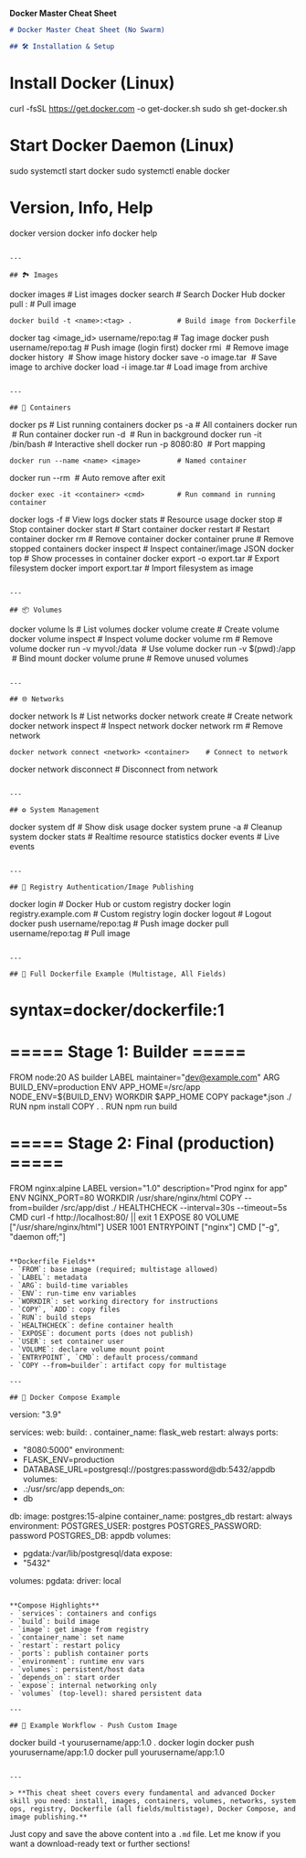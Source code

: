 **Docker Master Cheat Sheet**

```markdown
# Docker Master Cheat Sheet (No Swarm)

## 🛠️ Installation & Setup

```


# Install Docker (Linux)

curl -fsSL https://get.docker.com -o get-docker.sh
sudo sh get-docker.sh

# Start Docker Daemon (Linux)

sudo systemctl start docker
sudo systemctl enable docker

# Version, Info, Help

docker version
docker info
docker help

```

---

## 🏞️ Images

```

docker images                            \# List images
docker search <name>                     \# Search Docker Hub
docker pull <image>:<tag>                \# Pull image

```
docker build -t <name>:<tag> .           # Build image from Dockerfile
```

docker tag <image_id> username/repo:tag  \# Tag image
docker push username/repo:tag            \# Push image (login first)
docker rmi <image>                       \# Remove image
docker history <image>                   \# Show image history
docker save -o image.tar <image>         \# Save image to archive
docker load -i image.tar                 \# Load image from archive

```

---

## 🚀 Containers

```

docker ps                                \# List running containers
docker ps -a                             \# All containers
docker run <image>                       \# Run container
docker run -d <image>                    \# Run in background
docker run -it <image> /bin/bash         \# Interactive shell
docker run -p 8080:80 <image>            \# Port mapping

```
docker run --name <name> <image>         # Named container
```

docker run --rm <image>                  \# Auto remove after exit

```
docker exec -it <container> <cmd>        # Run command in running container
```

docker logs -f <container>               \# View logs
docker stats                             \# Resource usage
docker stop <container>                  \# Stop container
docker start <container>                 \# Start container
docker restart <container>               \# Restart container
docker rm <container>                    \# Remove container
docker container prune                   \# Remove stopped containers
docker inspect <container or image>      \# Inspect container/image JSON
docker top <container>                   \# Show processes in container
docker export <container> -o export.tar  \# Export filesystem
docker import export.tar <new-image>     \# Import filesystem as image

```

---

## 📦 Volumes

```

docker volume ls                         \# List volumes
docker volume create <name>              \# Create volume
docker volume inspect <name>             \# Inspect volume
docker volume rm <name>                  \# Remove volume
docker run -v myvol:/data <image>        \# Use volume
docker run -v \$(pwd):/app <image>        \# Bind mount
docker volume prune                      \# Remove unused volumes

```

---

## 🌐 Networks

```

docker network ls                        \# List networks
docker network create <name>             \# Create network
docker network inspect <name>            \# Inspect network
docker network rm <name>                 \# Remove network

```
docker network connect <network> <container>    # Connect to network
```

docker network disconnect <network> <container> \# Disconnect from network

```

---

## ⚙️ System Management

```

docker system df                         \# Show disk usage
docker system prune -a                   \# Cleanup system
docker stats                             \# Realtime resource statistics
docker events                            \# Live events

```

---

## 🔑 Registry Authentication/Image Publishing

```

docker login                             \# Docker Hub or custom registry
docker login registry.example.com         \# Custom registry login
docker logout                            \# Logout
docker push username/repo:tag            \# Push image
docker pull username/repo:tag            \# Pull image

```

---

## 📝 Full Dockerfile Example (Multistage, All Fields)

```


# syntax=docker/dockerfile:1

# ===== Stage 1: Builder =====

FROM node:20 AS builder
LABEL maintainer="dev@example.com"
ARG BUILD_ENV=production
ENV APP_HOME=/src/app NODE_ENV=\${BUILD_ENV}
WORKDIR \$APP_HOME
COPY package*.json ./
RUN npm install
COPY . .
RUN npm run build

# ===== Stage 2: Final (production) =====

FROM nginx:alpine
LABEL version="1.0" description="Prod nginx for app"
ENV NGINX_PORT=80
WORKDIR /usr/share/nginx/html
COPY --from=builder /src/app/dist ./
HEALTHCHECK --interval=30s --timeout=5s \
CMD curl -f http://localhost:80/ || exit 1
EXPOSE 80
VOLUME ["/usr/share/nginx/html"]
USER 1001
ENTRYPOINT ["nginx"]
CMD ["-g", "daemon off;"]

```

**Dockerfile Fields**
- `FROM`: base image (required; multistage allowed)
- `LABEL`: metadata
- `ARG`: build-time variables
- `ENV`: run-time env variables
- `WORKDIR`: set working directory for instructions
- `COPY`, `ADD`: copy files
- `RUN`: build steps
- `HEALTHCHECK`: define container health
- `EXPOSE`: document ports (does not publish)
- `USER`: set container user
- `VOLUME`: declare volume mount point
- `ENTRYPOINT`, `CMD`: default process/command
- `COPY --from=builder`: artifact copy for multistage

---

## 🧩 Docker Compose Example

```

version: "3.9"

services:
web:
build: .
container_name: flask_web
restart: always
ports:
- "8080:5000"
environment:
- FLASK_ENV=production
- DATABASE_URL=postgresql://postgres:password@db:5432/appdb
volumes:
- .:/usr/src/app
depends_on:
- db

db:
image: postgres:15-alpine
container_name: postgres_db
restart: always
environment:
POSTGRES_USER: postgres
POSTGRES_PASSWORD: password
POSTGRES_DB: appdb
volumes:
- pgdata:/var/lib/postgresql/data
expose:
- "5432"

volumes:
pgdata:
driver: local

```

**Compose Highlights**
- `services`: containers and configs
- `build`: build image
- `image`: get image from registry
- `container_name`: set name
- `restart`: restart policy
- `ports`: publish container ports
- `environment`: runtime env vars
- `volumes`: persistent/host data
- `depends_on`: start order
- `expose`: internal networking only
- `volumes` (top-level): shared persistent data

---

## 🔗 Example Workflow - Push Custom Image

```

docker build -t yourusername/app:1.0 .
docker login
docker push yourusername/app:1.0
docker pull yourusername/app:1.0

```

---

> **This cheat sheet covers every fundamental and advanced Docker skill you need: install, images, containers, volumes, networks, system ops, registry, Dockerfile (all fields/multistage), Docker Compose, and image publishing.**
```

Just copy and save the above content into a `.md` file. Let me know if you want a download-ready text or further sections!

